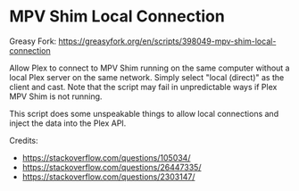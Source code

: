 # MPV Shim Local Connection

Greasy Fork: https://greasyfork.org/en/scripts/398049-mpv-shim-local-connection

Allow Plex to connect to MPV Shim running on the same computer without a local Plex server on the same network. Simply select "local (direct)" as the client and cast. Note that the script may fail in unpredictable ways if Plex MPV Shim is not running.

This script does some unspeakable things to allow local connections and inject the data into the Plex API.

Credits:

 - https://stackoverflow.com/questions/105034/
 - https://stackoverflow.com/questions/26447335/
 - https://stackoverflow.com/questions/2303147/

